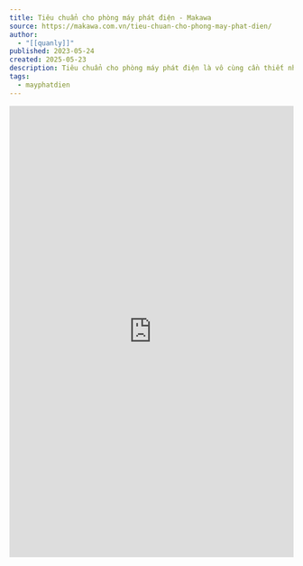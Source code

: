 ```yaml
---
title: Tiêu chuẩn cho phòng máy phát điện - Makawa
source: https://makawa.com.vn/tieu-chuan-cho-phong-may-phat-dien/
author:
  - "[[quanly]]"
published: 2023-05-24
created: 2025-05-23
description: Tiêu chuẩn cho phòng máy phát điện là vô cùng cần thiết nhằm đảm bảo tính an toàn khi vận hành và tính thẩm mỹ. Việc thiết kế phòng máy phát điện cần được
tags:
  - mayphatdien
---
```

<iFrame src="https://makawa.com.vn/tieu-chuan-cho-phong-may-phat-dien/" width="100%" height="800px" name="the-iFrame" frameborder="0"></iFrame><br>